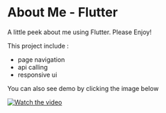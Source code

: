 # About Me - Flutter

A little peek about me using Flutter. Please Enjoy!

This project include :
- page navigation
- api calling
- responsive ui


You can also see demo by clicking the image below

[![Watch the video](https://encrypted-tbn0.gstatic.com/images?q=tbn:ANd9GcQSH7ji-Kdq89dyR_VIhMMTA5eIeOxdFRPlMQ&usqp=CAU)](https://youtube.com/shorts/Y_88jWzWRHA?feature=share)
